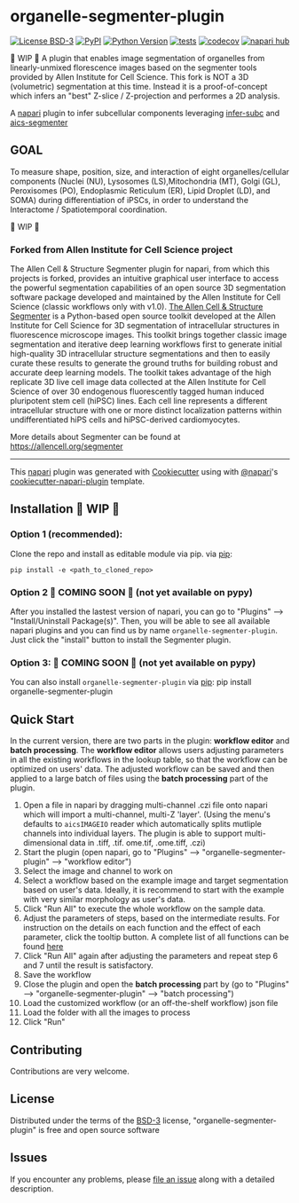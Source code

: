 # organelle-segmenter-plugin

[![License BSD-3](https://img.shields.io/pypi/l/organelle-segmenter-plugin.svg?color=green)](https://github.com/ergonyc/organelle-segmenter-plugin/raw/main/LICENSE)
[![PyPI](https://img.shields.io/pypi/v/organelle-segmenter-plugin.svg?color=green)](https://pypi.org/project/organelle-segmenter-plugin)
[![Python Version](https://img.shields.io/pypi/pyversions/organelle-segmenter-plugin.svg?color=green)](https://python.org)
[![tests](https://github.com/ergonyc/organelle-segmenter-plugin/workflows/tests/badge.svg)](https://github.com/ergonyc/organelle-segmenter-plugin/actions)
[![codecov](https://codecov.io/gh/ergonyc/organelle-segmenter-plugin/branch/main/graph/badge.svg)](https://codecov.io/gh/ergonyc/organelle-segmenter-plugin)
[![napari hub](https://img.shields.io/endpoint?url=https://api.napari-hub.org/shields/organelle-segmenter-plugin)](https://napari-hub.org/plugins/organelle-segmenter-plugin)

 🚧 WIP 🚧
A plugin that enables image segmentation of organelles from linearly-unmixed florescence images based on the segmenter tools provided by Allen Institute for Cell Science.  This fork is NOT a 3D (volumetric) segmentation at this time.  Instead it is a proof-of-concept which infers an "best" Z-slice / Z-projection and performes a 2D analysis.


A [napari](https://napari.org/stable/) plugin to infer subcellular components leveraging [infer-subc](https://github.com/ergonyc/infer-subc) and [aics-segmenter]( https://allencell.org/segmenter )

## GOAL
To measure shape, position, size, and interaction of eight organelles/cellular components (Nuclei (NU), Lysosomes (LS),Mitochondria (MT), Golgi (GL), Peroxisomes (PO), Endoplasmic Reticulum (ER), Lipid Droplet (LD), and SOMA) during differentiation of iPSCs, in order to understand the Interactome / Spatiotemporal coordination.

🚧 WIP 🚧
 
### Forked from Allen Institute for Cell Science project
The Allen Cell & Structure Segmenter plugin for napari, from which this projects is forked, provides an intuitive graphical user interface to access the powerful segmentation capabilities of an open source 3D segmentation software package developed and maintained by the Allen Institute for Cell Science (classic workflows only with v1.0). ​[The Allen Cell & Structure Segmenter](https://allencell.org/segmenter) is a Python-based open source toolkit developed at the Allen Institute for Cell Science for 3D segmentation of intracellular structures in fluorescence microscope images. This toolkit brings together classic image segmentation and iterative deep learning workflows first to generate initial high-quality 3D intracellular structure segmentations and then to easily curate these results to generate the ground truths for building robust and accurate deep learning models. The toolkit takes advantage of the high replicate 3D live cell image data collected at the Allen Institute for Cell Science of over 30 endogenous fluorescently tagged human induced pluripotent stem cell (hiPSC) lines. Each cell line represents a different intracellular structure with one or more distinct localization patterns within undifferentiated hiPS cells and hiPSC-derived cardiomyocytes.

More details about Segmenter can be found at https://allencell.org/segmenter

----------------------------------

This [napari] plugin was generated with [Cookiecutter] using with [@napari]'s [cookiecutter-napari-plugin] template.

<!--
Don't miss the full getting started guide to set up your new package:
https://github.com/napari/cookiecutter-napari-plugin#getting-started

and review the napari docs for plugin developers:
https://napari.org/docs/plugins/index.html
-->

## Installation 🚧 WIP 🚧

### Option 1 (recommended): 

Clone the repo and install as editable module via pip.  via [pip]:

    pip install -e <path_to_cloned_repo>


### Option 2 🚧 COMING SOON 🚧 (not yet available on pypy)

After you installed the lastest version of napari, you can go to "Plugins" --> "Install/Uninstall Package(s)". Then, you will be able to see all available napari plugins and you can find us by name `organelle-segmenter-plugin`. Just click the "install" button to install the Segmenter plugin.

### Option 3: 🚧 COMING SOON 🚧 (not yet available on pypy)

You can also install `organelle-segmenter-plugin` via [pip]:
    pip install organelle-segmenter-plugin
    
## Quick Start

In the current version, there are two parts in the plugin: **workflow editor** and **batch processing**. The **workflow editor** allows users adjusting parameters in all the existing workflows in the lookup table, so that the workflow can be optimized on users' data. The adjusted workflow can be saved and then applied to a large batch of files using the **batch processing** part of the plugin. 

1. Open a file in napari by dragging multi-channel .czi file onto napari which will import a multi-channel, multi-Z 'layer'. (Using the menu's defaults to `aicsIMAGEIO` reader which automatically splits mutliple channels into individual layers.  The plugin is able to support multi-dimensional data in .tiff, .tif. ome.tif, .ome.tiff, .czi)
2. Start the plugin (open napari, go to "Plugins" --> "organelle-segmenter-plugin" --> "workflow editor")
3. Select the image and channel to work on
4. Select a workflow based on the example image and target segmentation based on user's data. Ideally, it is recommend to start with the example with very similar morphology as user's data.
5. Click "Run All" to execute the whole workflow on the sample data.
6. Adjust the parameters of steps, based on the intermediate results. For instruction on the details on each function and the effect of each parameter, click the tooltip button. A complete list of all functions can be found [here](https://github.com/ndcn/infer-subc-2D/blob/main/infer_subc_2d/organelles_config/function_params.md)
7. Click "Run All" again after adjusting the parameters and repeat step 6 and 7 until the result is satisfactory.
8. Save the workflow
9. Close the plugin and open the **batch processing** part by (go to "Plugins" --> "organelle-segmenter-plugin" --> "batch processing")
10. Load the customized workflow (or an off-the-shelf workflow) json file
11. Load the folder with all the images to process
12. Click "Run"

## Contributing

Contributions are very welcome. 

## License

Distributed under the terms of the [BSD-3] license,
"organelle-segmenter-plugin" is free and open source software

## Issues

If you encounter any problems, please [file an issue] along with a detailed description.

[napari]: https://github.com/napari/napari
[Cookiecutter]: https://github.com/audreyr/cookiecutter
[@napari]: https://github.com/napari
[MIT]: http://opensource.org/licenses/MIT
[BSD-3]: http://opensource.org/licenses/BSD-3-Clause
[GNU GPL v3.0]: http://www.gnu.org/licenses/gpl-3.0.txt
[GNU LGPL v3.0]: http://www.gnu.org/licenses/lgpl-3.0.txt
[Apache Software License 2.0]: http://www.apache.org/licenses/LICENSE-2.0
[Mozilla Public License 2.0]: https://www.mozilla.org/media/MPL/2.0/index.txt
[cookiecutter-napari-plugin]: https://github.com/napari/cookiecutter-napari-plugin
[file an issue]: https://github.com/ndcn/organelle-segmenter-plugin/issues
[napari]: https://github.com/napari/napari
[tox]: https://tox.readthedocs.io/en/latest/
[pip]: https://pypi.org/project/pip/
[PyPI]: https://pypi.org/
